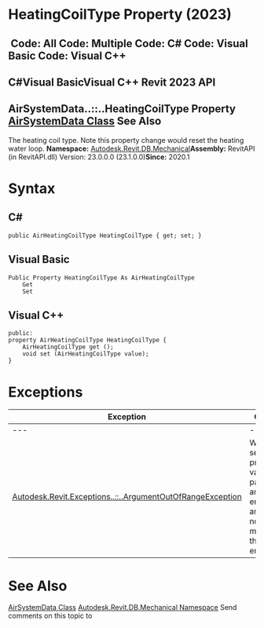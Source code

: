 # HeatingCoilType Property (2023)

﻿
 Code: All Code: Multiple Code: C# Code: Visual Basic Code: Visual C++   
---  
C#Visual BasicVisual C++
Revit 2023 API  
---  
AirSystemData..::..HeatingCoilType Property   
[AirSystemData Class](4a7c39a1-cd35-4828-97b7-f70cbd3fdab8.md "AirSystemData Class") See Also  
---  
The heating coil type. Note this property change would reset the heating water loop. 
**Namespace:** [Autodesk.Revit.DB.Mechanical](0eafd899-5912-56fd-94b1-d286156e26fc.md "Autodesk.Revit.DB.Mechanical Namespace")**Assembly:** RevitAPI (in RevitAPI.dll) Version: 23.0.0.0 (23.1.0.0)**Since:** 2020.1 
# Syntax
C#  
---  
```text
public AirHeatingCoilType HeatingCoilType { get; set; }
```
  
Visual Basic  
---  
```text
Public Property HeatingCoilType As AirHeatingCoilType
	Get
	Set
```
  
Visual C++  
---  
```text
public:
property AirHeatingCoilType HeatingCoilType {
	AirHeatingCoilType get ();
	void set (AirHeatingCoilType value);
}
```
  
# Exceptions
| Exception | Condition |
| --- | --- |
| --- | --- |
| [Autodesk.Revit.Exceptions..::..ArgumentOutOfRangeException](60f148c9-ece0-a6bb-4e12-bb4a9c8c8a24.md "ArgumentOutOfRangeException Class") | When setting this property: A value passed for an enumeration argument is not a member of that enumeration |

# See Also
[AirSystemData Class](4a7c39a1-cd35-4828-97b7-f70cbd3fdab8.md "AirSystemData Class")
[Autodesk.Revit.DB.Mechanical Namespace](0eafd899-5912-56fd-94b1-d286156e26fc.md "Autodesk.Revit.DB.Mechanical Namespace")
Send comments on this topic to 
